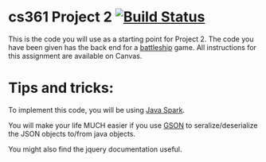 # cs361 Project 2 [![Build Status](https://travis-ci.org/OSU-CS361-W17/group7_project2.svg?branch=master)](https://travis-ci.org/OSU-CS361-W17/group7_project2)
This is the code you will use as a starting point for Project 2.  The code you have been given has the back end for a [battleship](https://en.wikipedia.org/wiki/Battleship_(game)) game. All instructions for this assignment are available on Canvas.

# Tips and tricks:

To implement this code, you will be using [Java Spark](http://sparkjava.com).

You will make your life MUCH easier if you use [GSON](https://github.com/google/gson) to seralize/deserialize the JSON objects to/from java objects.

You might also find the jquery documentation useful.

